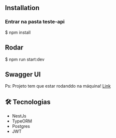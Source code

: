 ## Installation

### Entrar na pasta teste-api

$ npm install

## Rodar

$ npm run start:dev

## Swagger UI
Ps: Projeto tem que estar rodanddo na máquina!
[Link](http://localhost:3000/api)

## 🛠️ Tecnologias 

- NestJs
- TypeORM
- Postgres
- JWT
